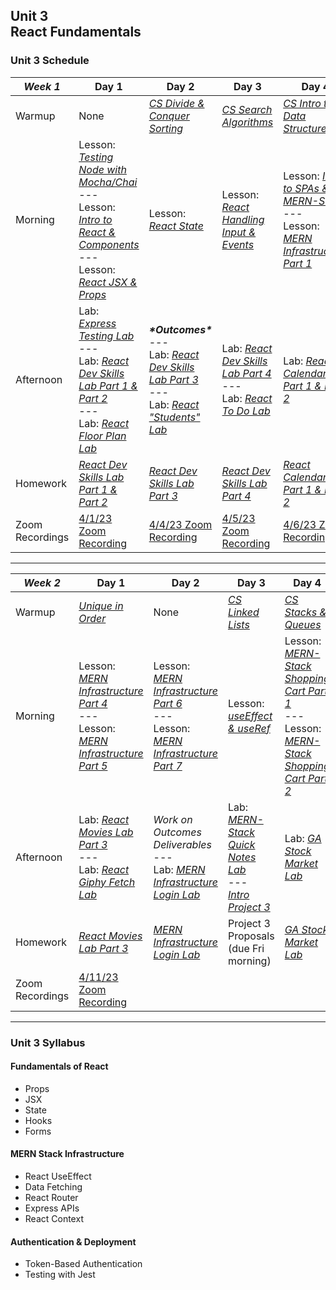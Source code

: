 ## Unit 3 <br> React Fundamentals

### Unit 3 Schedule
| ***Week 1*** | Day 1 | Day 2 | Day 3 | Day 4 | Day 5 |
| -- | -- | -- | -- | -- | -- |
| Warmup | None | [*CS Divide & Conquer Sorting*](/computer-science/05-cs-divide-and-conquer-sorts) | [*CS Search Algorithms*](/computer-science/06-cs-search-algorithms) | [*CS Intro to Data Structures*](/computer-science/07a-intro-data-structures) | [*Morning Algo*](https://leetcode.com/problems/find-pivot-index/?envType=study-plan&id=level-1) |
| Morning | Lesson: [*Testing Node with Mocha/Chai*](/unit-3/week-1/d1-testing-node-and-intro-react/1.1-express-tdd)<br>---<br>Lesson: [*Intro to React & Components*](/unit-3/week-1/d1-testing-node-and-intro-react/1.2-intro-react-and-components.md)<br>---<br>Lesson: [*React JSX & Props*](/unit-3/week-1/d1-testing-node-and-intro-react/1.3-react-jsx-and-props.md) | Lesson: [*React State*](/unit-3/week-1/d2-react-state/2.1-react-state.md) | Lesson: [*React Handling Input & Events*](/unit-3/week-1/d3-react-input-and-event-handling/3.1-react-handling-input-and-events.md) | Lesson: [*Intro to SPAs & MERN-Stack*](/unit-3/week-1/d4-intro-spas-and-mern/4.1-intro-spas-and-mern-stack)<br>---<br>Lesson: [*MERN Infrastructure Part 1*](/unit-3/week-1/d4-intro-spas-and-mern/4.2-mern-infrastructure-part-1) | Lesson: [*MERN Infrastructure Part 2*](/unit-3/week-1/d5-mern-infrastructure/5.1-mern-infrastructure-part-2)<br>---<br>Lesson: [*MERN Infrastructure Part 3*](/unit-3/week-1/d5-mern-infrastructure/5.2-mern-infrastructure-part-3) |
| Afternoon | Lab: [*Express Testing Lab*](/unit-3/week-1/d1-testing-node-and-intro-react/1.1.1-express-testing-lab)<br>---<br>Lab: [*React Dev Skills Lab Part 1 & Part 2*](https://git.generalassemb.ly/SEIR-2-21-23/React-Dev-Skills-Lab-HWS16-17-18)<br>---<br>Lab: [*React Floor Plan Lab*](/unit-3/week-1/d1-testing-node-and-intro-react/1.3.2-react-floor-plan-lab.md) | ***\*Outcomes\****<br>---<br>Lab: [*React Dev Skills Lab Part 3*](https://git.generalassemb.ly/SEIR-2-21-23/React-Dev-Skills-Lab-HWS16-17-18/blob/main/README.md#react-dev-skills-lab---part-3)<br>---<br>Lab: [*React "Students" Lab*](/unit-3/week-1/d2-react-state/2.3-react-students-lab.md) | Lab: [*React Dev Skills Lab Part 4*](https://git.generalassemb.ly/SEIR-2-21-23/React-Dev-Skills-Lab-HWS16-17-18/blob/main/README.md#react-dev-skills-lab---part-4)<br>---<br>Lab: [*React To Do Lab*](/unit-3/week-1/d3-react-input-and-event-handling/3.3-react-to-do-lab.md) | Lab: [*React Calendar Lab Part 1 & Part 2*](https://git.generalassemb.ly/SEIR-2-21-23/React-Calendar-HW19-/blob/main/README.md) |  |
| Homework | [*React Dev Skills Lab Part 1 & Part 2*](https://git.generalassemb.ly/SEIR-2-21-23/React-Dev-Skills-Lab-HWS16-17-18) | [*React Dev Skills Lab Part 3*](https://git.generalassemb.ly/SEIR-2-21-23/React-Dev-Skills-Lab-HWS16-17-18/blob/main/README.md#react-dev-skills-lab---part-3) | [*React Dev Skills Lab Part 4*](https://git.generalassemb.ly/SEIR-2-21-23/React-Dev-Skills-Lab-HWS16-17-18/blob/main/README.md#react-dev-skills-lab---part-4) | [*React Calendar Lab Part 1 & Part 2*](https://git.generalassemb.ly/SEIR-2-21-23/React-Calendar-HW19-/blob/main/README.md) | [*React Movies Lab Part 1 & Part 2*](https://git.generalassemb.ly/SEIR-2-21-23/React-Movies-HW-20-21-22/blob/main/README.md) |
| Zoom Recordings | [4/1/23 Zoom Recording](https://generalassembly.zoom.us/rec/share/B7oJqeU9-pphZPUPYSKua-qol1mVAsz5rOUp4XQzB5V_bh-G1O4xO1zLx-ZEKXt6.EkMv8y7hKBdPOluQ) | [4/4/23 Zoom Recording](https://generalassembly.zoom.us/rec/share/2EqnUBJv8CYic-9ehyhhfoPSHotJO6JKAAV-lRL-mGQIc9V8IZnX0i1bVsrM6VKE.p0q0G7uIO0opfJ6l) | [4/5/23 Zoom Recording](https://generalassembly.zoom.us/rec/share/rSJQ_7DGBXc2ipspfxS1h1BUgwTnRHXuP2uj-S9gzaaVgmmxCdpnSkmk0gLtQZ03.XueMv5_hdk_9DPDf) | [4/6/23 Zoom Recording](https://generalassembly.zoom.us/rec/share/gdLiWr9gLLoETX7CIm8587j96BP9T4M917KFyOcnw_JcP_h-JK2sF707nPjx2rRL.p6FiAgbvU9xPeiKP) | [4/7/23 Zoom Recording](https://generalassembly.zoom.us/rec/share/BaCCqERmyogh6i_e2xa5BjRV0jrjR9KCJVQfvSVrAOLZYhnGYxMm3LMStwDdBTV_.tj3vGKkPYRm8IfSR?startTime=1680886624000) |

----

| ***Week 2*** | Day 1 | Day 2 | Day 3 | Day 4 | Day 5 |
| -- | -- | -- | -- | -- | -- |
| Warmup | [*Unique in Order*](https://www.codewars.com/kata/54e6533c92449cc251001667/train/javascript) | None | [*CS Linked Lists*](/computer-science/07b-linked-lists) | [*CS Stacks & Queues*](/computer-science/08-stacks-and-queues) | [*CS Sets*](/computer-science/extra-modules/sets) |
| Morning | Lesson: [*MERN Infrastructure Part 4*](/unit-3/week-2/d6-mern-infrastructure-continued/6.1-mern-infrastructure-part-4)<br>---<br>Lesson: [*MERN Infrastructure Part 5*](/unit-3/week-2/d6-mern-infrastructure-continued/6.2-mern-infrastructure-part-5) | Lesson: [*MERN Infrastructure Part 6*](/unit-3/week-2/d7-mern-infrastructure-continued-2/7.1-mern-infrastructure-part-6)<br>---<br>Lesson: [*MERN Infrastructure Part 7*](/unit-3/week-2/d7-mern-infrastructure-continued-2/7.2-mern-infrastructure-part-7) | Lesson: [*useEffect & useRef*](/unit-3/week-2/d8-react-useEffect-and-useRef/8.1-react-effect-and-ref-hooks) | Lesson: [*MERN-Stack Shopping Cart Part 1*](/unit-3/week-2/d9-mern-shopping-cart/9.1-mern-shopping-cart-part-1)<br>---<br>Lesson: [*MERN-Stack Shopping Cart Part 2*](/unit-3/week-2/d9-mern-shopping-cart/9.2-mern-shopping-cart-part-2) | Lab: [*MERN-Stack Class Code-Along*](/unit-3/week-2/d10-socket-io-and-testing/10.4-mern-stack-class-codealong) |
| Afternoon | Lab: [*React Movies Lab Part 3*](https://git.generalassemb.ly/SEIR-2-21-23/React-Movies-HW-20-21-22/blob/main/README.md#react-movies-lab---part-3)<br>---<br>Lab: [*React Giphy Fetch Lab*](/unit-3/week-2/d6-mern-infrastructure-continued/6.4-react-giphy-fetch-lab.md) | *Work on Outcomes Deliverables*<br>---<br>Lab: [*MERN Infrastructure Login Lab*](https://git.generalassemb.ly/SEIR-2-21-23/MERN-Infrastructure-Login-Lab-HW23) | Lab: [*MERN-Stack Quick Notes Lab*](/unit-3/week-2/d8-react-useEffect-and-useRef/8.2-mern-quick-notes-lab.md)<br>---<br>[*Intro Project 3*](/unit-3/week-3/project-3) | Lab: [*GA Stock Market Lab*](/unit-3/week-2/d9-mern-shopping-cart/9.3-ga-stock-market-lab) | Project 3 |
| Homework | [*React Movies Lab Part 3*](https://git.generalassemb.ly/SEIR-2-21-23/React-Movies-HW-20-21-22/blob/main/README.md#react-movies-lab---part-3) | [*MERN Infrastructure Login Lab*](https://git.generalassemb.ly/SEIR-2-21-23/MERN-Infrastructure-Login-Lab-HW23) | Project 3 Proposals (due Fri morning) | [*GA Stock Market Lab*](/unit-3/week-2/d9-mern-shopping-cart/9.3-ga-stock-market-lab) | Project 3 |
| Zoom Recordings | [4/11/23 Zoom Recording](https://generalassembly.zoom.us/rec/share/3xXSDGCICgQ07b2BQv7bQSE43ce-xYW3beWUHYqUNAd6rRM2Vwn8NhncjanfTJUG.22SYh1VbVr1EhcDz) |  |  |  |  |

----

### Unit 3 Syllabus

#### Fundamentals of React
- Props
- JSX
- State
- Hooks
- Forms
  
#### MERN Stack Infrastructure
- React UseEffect
- Data Fetching
- React Router
- Express APIs
- React Context
  
#### Authentication & Deployment
- Token-Based Authentication
- Testing with Jest
